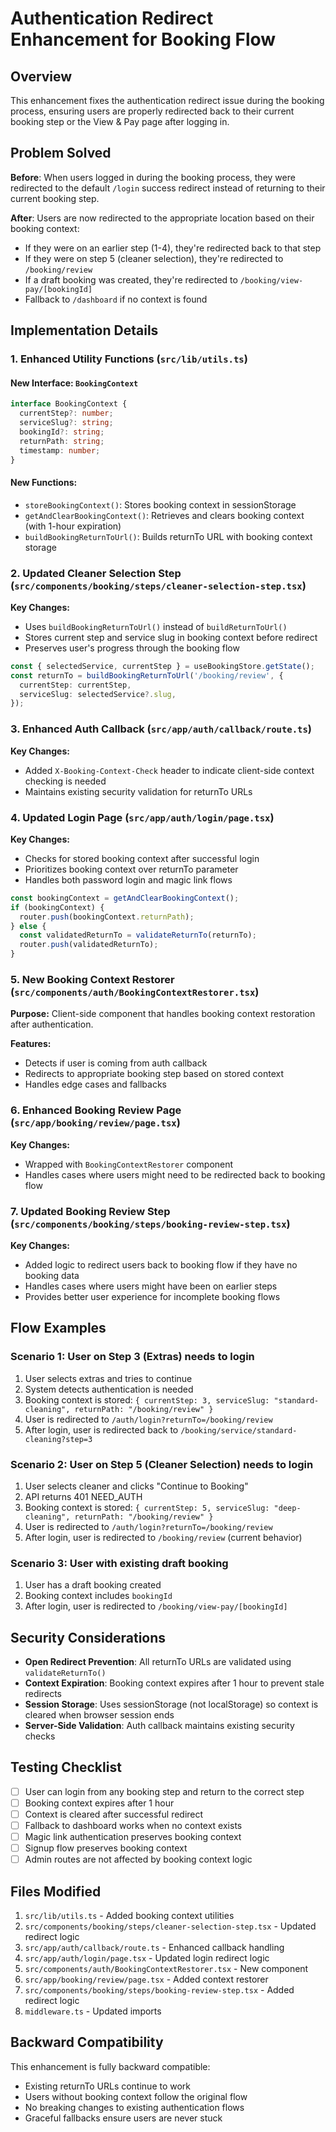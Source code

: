 # Authentication Redirect Enhancement for Booking Flow

## Overview

This enhancement fixes the authentication redirect issue during the booking process, ensuring users are properly redirected back to their current booking step or the View & Pay page after logging in.

## Problem Solved

**Before**: When users logged in during the booking process, they were redirected to the default `/login` success redirect instead of returning to their current booking step.

**After**: Users are now redirected to the appropriate location based on their booking context:
- If they were on an earlier step (1-4), they're redirected back to that step
- If they were on step 5 (cleaner selection), they're redirected to `/booking/review`
- If a draft booking was created, they're redirected to `/booking/view-pay/[bookingId]`
- Fallback to `/dashboard` if no context is found

## Implementation Details

### 1. Enhanced Utility Functions (`src/lib/utils.ts`)

#### New Interface: `BookingContext`
```typescript
interface BookingContext {
  currentStep?: number;
  serviceSlug?: string;
  bookingId?: string;
  returnPath: string;
  timestamp: number;
}
```

#### New Functions:
- `storeBookingContext()`: Stores booking context in sessionStorage
- `getAndClearBookingContext()`: Retrieves and clears booking context (with 1-hour expiration)
- `buildBookingReturnToUrl()`: Builds returnTo URL with booking context storage

### 2. Updated Cleaner Selection Step (`src/components/booking/steps/cleaner-selection-step.tsx`)

**Key Changes:**
- Uses `buildBookingReturnToUrl()` instead of `buildReturnToUrl()`
- Stores current step and service slug in booking context before redirect
- Preserves user's progress through the booking flow

```typescript
const { selectedService, currentStep } = useBookingStore.getState();
const returnTo = buildBookingReturnToUrl('/booking/review', {
  currentStep: currentStep,
  serviceSlug: selectedService?.slug,
});
```

### 3. Enhanced Auth Callback (`src/app/auth/callback/route.ts`)

**Key Changes:**
- Added `X-Booking-Context-Check` header to indicate client-side context checking is needed
- Maintains existing security validation for returnTo URLs

### 4. Updated Login Page (`src/app/auth/login/page.tsx`)

**Key Changes:**
- Checks for stored booking context after successful login
- Prioritizes booking context over returnTo parameter
- Handles both password login and magic link flows

```typescript
const bookingContext = getAndClearBookingContext();
if (bookingContext) {
  router.push(bookingContext.returnPath);
} else {
  const validatedReturnTo = validateReturnTo(returnTo);
  router.push(validatedReturnTo);
}
```

### 5. New Booking Context Restorer (`src/components/auth/BookingContextRestorer.tsx`)

**Purpose:** Client-side component that handles booking context restoration after authentication.

**Features:**
- Detects if user is coming from auth callback
- Redirects to appropriate booking step based on stored context
- Handles edge cases and fallbacks

### 6. Enhanced Booking Review Page (`src/app/booking/review/page.tsx`)

**Key Changes:**
- Wrapped with `BookingContextRestorer` component
- Handles cases where users might need to be redirected back to booking flow

### 7. Updated Booking Review Step (`src/components/booking/steps/booking-review-step.tsx`)

**Key Changes:**
- Added logic to redirect users back to booking flow if they have no booking data
- Handles cases where users might have been on earlier steps
- Provides better user experience for incomplete booking flows

## Flow Examples

### Scenario 1: User on Step 3 (Extras) needs to login
1. User selects extras and tries to continue
2. System detects authentication is needed
3. Booking context is stored: `{ currentStep: 3, serviceSlug: "standard-cleaning", returnPath: "/booking/review" }`
4. User is redirected to `/auth/login?returnTo=/booking/review`
5. After login, user is redirected back to `/booking/service/standard-cleaning?step=3`

### Scenario 2: User on Step 5 (Cleaner Selection) needs to login
1. User selects cleaner and clicks "Continue to Booking"
2. API returns 401 NEED_AUTH
3. Booking context is stored: `{ currentStep: 5, serviceSlug: "deep-cleaning", returnPath: "/booking/review" }`
4. User is redirected to `/auth/login?returnTo=/booking/review`
5. After login, user is redirected to `/booking/review` (current behavior)

### Scenario 3: User with existing draft booking
1. User has a draft booking created
2. Booking context includes `bookingId`
3. After login, user is redirected to `/booking/view-pay/[bookingId]`

## Security Considerations

- **Open Redirect Prevention**: All returnTo URLs are validated using `validateReturnTo()`
- **Context Expiration**: Booking context expires after 1 hour to prevent stale redirects
- **Session Storage**: Uses sessionStorage (not localStorage) so context is cleared when browser session ends
- **Server-Side Validation**: Auth callback maintains existing security checks

## Testing Checklist

- [ ] User can login from any booking step and return to the correct step
- [ ] Booking context expires after 1 hour
- [ ] Context is cleared after successful redirect
- [ ] Fallback to dashboard works when no context exists
- [ ] Magic link authentication preserves booking context
- [ ] Signup flow preserves booking context
- [ ] Admin routes are not affected by booking context logic

## Files Modified

1. `src/lib/utils.ts` - Added booking context utilities
2. `src/components/booking/steps/cleaner-selection-step.tsx` - Updated redirect logic
3. `src/app/auth/callback/route.ts` - Enhanced callback handling
4. `src/app/auth/login/page.tsx` - Updated login redirect logic
5. `src/components/auth/BookingContextRestorer.tsx` - New component
6. `src/app/booking/review/page.tsx` - Added context restorer
7. `src/components/booking/steps/booking-review-step.tsx` - Added redirect logic
8. `middleware.ts` - Updated imports

## Backward Compatibility

This enhancement is fully backward compatible:
- Existing returnTo URLs continue to work
- Users without booking context follow the original flow
- No breaking changes to existing authentication flows
- Graceful fallbacks ensure users are never stuck
